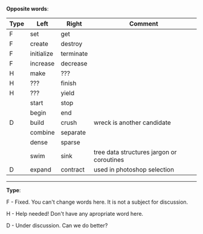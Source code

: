 
**Opposite words**:

|Type| Left | Right | Comment |
|----|------|-------| ------- |
|F| set  | get   ||
|F| create | destroy ||
|F| initialize | terminate |
|F| increase | decrease ||
|H| make      |  ??? ||
|H| ??? | finish ||
|H| ??? | yield ||
|| start | stop ||
|| begin | end ||
|D| build | crush | wreck is another candidate|
|| combine | separate ||
|| dense | sparse ||
|| swim | sink | tree data structures jargon or coroutines|
|D| expand | contract | used in photoshop selection|

---

**Type**:

F - Fixed. You can't change words here. It is not a subject for discussion.

H - Help needed! Don't have any apropriate word here.

D - Under discussion. Can we do better?
